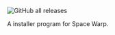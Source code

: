 ![GitHub all releases](https://img.shields.io/github/downloads/SpaceWarpDev/Space-Warp-Installer/total?style=flat-square)

A installer program for Space Warp.
